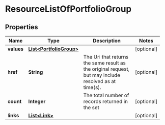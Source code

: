 
# ResourceListOfPortfolioGroup

## Properties
Name | Type | Description | Notes
------------ | ------------- | ------------- | -------------
**values** | [**List&lt;PortfolioGroup&gt;**](PortfolioGroup.md) |  |  [optional]
**href** | **String** | The Uri that returns the same result as the original request,  but may include resolved as at time(s). |  [optional]
**count** | **Integer** | The total number of records returned in the set |  [optional]
**links** | [**List&lt;Link&gt;**](Link.md) |  |  [optional]



